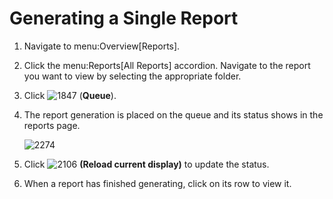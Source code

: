 # Generating a Single Report

1.  Navigate to menu:Overview\[Reports\].

2.  Click the menu:Reports\[All Reports\] accordion. Navigate to the
    report you want to view by selecting the appropriate folder.

3.  Click ![1847](1847.png) (**Queue**).

4.  The report generation is placed on the queue and its status shows in
    the reports page.
    
    ![2274](2274.png)

5.  Click ![2106](2106.png) **(Reload current display)** to update the
    status.

6.  When a report has finished generating, click on its row to view it.
